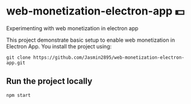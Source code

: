 # web-monetization-electron-app 💵 
Experimenting with web monetization in electron app

This project demonstrate basic setup to enable web monetization in Electron App. 
You install the project using:

```shell
git clone https://github.com/Jasmin2895/web-monetization-electron-app.git

```

## Run the project locally

```shell
npm start
```
